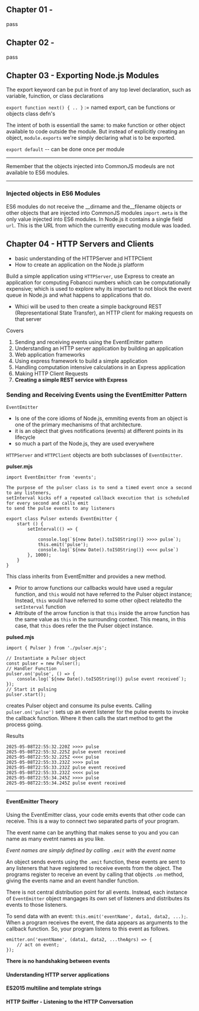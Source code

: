 ## Chapter 01 -

pass

## Chapter 02 -

pass

## Chapter 03 - Exporting Node.js Modules

The export keyword can be put in front of any top level declaration, such as variable, fuinction, or class declarations

`export function next() { .. }` := named export, can be functions or objects class defn's

The intent of both is essentiall the same: to make function or other object available to code outside the module. But instead of explicitly creating an object, `module.exports` we're simply declaring what is to be exported.

`export default` -- can be done once per module

---
Remember that the objects injected into CommonJS modeuls are not available to ES6 modules.

---

### Injected objects in ES6 Modules

ES6 modules do not receive the __dirname and the__filename objects or other objects that are injected into CommonJS modules
`import.meta` is the only value injected into ES6 modules. In Node.js it contains a single field `url`. This is the URL from which the currently executing module was loaded.

## Chapter 04 - HTTP Servers and Clients

- basic understanding of the HTTPServer and HTTPClient
- How to create an application on the Node.js platform

Build a simple application using `HTTPServer`, use Express to create an application for computing Fobancci numbers which can be computationally expensive; which is used to explore why its important to not block the event queue in Node.js and what happens to applications that do.

- Whici will be used to then create a simple background REST (Representational State Transfer), an HTTP client for making requests on that server

Covers

1. Sending and receiving events using the EventEmitter pattern
2. Understanding an HTTP server application by building an application
3. Web application frameworks
4. Using express framework to build a simple application
5. Handling computation intensive calculations in an Express application
6. Making HTTP Client Requests
7. **Creating a simple REST service with Express**

### Sending and Receiving Events using the EventEmitter Pattern

`EventEmitter`

- Is one of the core idioms of Node.js, emmiting events from an object is one of the  primary mechanisms of that architecture.
- it is an object that gives notifications (events) at different points in its lifecycle
- so much a part of the Node.js, they are used everywhere

`HTTPServer` and `HTTPClient` objects are both subclasses of `EventEmitter`.

**pulser.mjs**
```
import EventEmitter from 'events';

The purpose of the pulser class is to send a timed event once a second to any listeners,
setInterval kicks off a repeated callback execution that is scheduled for every second and calls emit
to send the pulse events to any listeners

export class Pulser extends EventEmitter {
    start () {
        setInterval(() => {

            console.log(`${new Date().toISOString()} >>>> pulse`);
            this.emit('pulse');
            console.log(`${new Date().toISOString()} <<<< pulse`)
        }, 1000);
    }
}
```

This class inherits from EventEmitter and provides a new method.

- Prior to arrow functions our callbacks would have used a regular function, and `this` would not have referred to the Pulser object instance; Instead, `this` would have referred to some other ojbect relatedto the `setInterval` function
- Attribute of the arrow function is that `this` inside the arrow function has the same value as `this` in the surrounding context. This means, in this case, that `this` does refer the the Pulser object instance.

**pulsed.mjs**

```
import { Pulser } from './pulser.mjs';

// Instantiate a Pulser object
const pulser = new Pulser();
// Handler Function
pulser.on('pulse', () => {
    console.log(`${new Date().toISOString()} pulse event received`);
});
// Start it pulsing
pulser.start();
```

creates Pulser object and consume its pulse events. Calling `pulser.on('pulse')` sets up an event
listener for the pulse events to invoke the callback function. Where it then calls the start method to get the process going.

Results
```
2025-05-08T22:55:32.220Z >>>> pulse
2025-05-08T22:55:32.225Z pulse event received
2025-05-08T22:55:32.225Z <<<< pulse
2025-05-08T22:55:33.232Z >>>> pulse
2025-05-08T22:55:33.232Z pulse event received
2025-05-08T22:55:33.232Z <<<< pulse
2025-05-08T22:55:34.245Z >>>> pulse
2025-05-08T22:55:34.245Z pulse event received
```

---

#### EventEmitter Theory
Using the EventEmitter class, your code emits events that other code can receive. This is a way 
to connect two separated parts of your program. 

The event name can be anything that makes sense to you and you can name as many evetnt names as you like. 

*Event names are simply defined by calling `.emit` with the event name*

An object sends events using the `.emit` function, these events are sent to any listeners that
have registered to receive events from the object. The programs register to receive an event by calling that 
objects `.on` method, giving the events name and an event handler function.

There is not central distribution point for all events. Instead, each instance of `EventEmitter` object mangages its own set of listeners and distributes its events to those listeners.

To send data with an event: `this.emit('eventName', data1, data2, ...);`. When a program receives the event, the data appears as arguments to the callback function. So, your program listens to this event as follows.

```
emitter.on('eventName', (data1, data2, ...theAgrs) => {
    // act on event;
});
```

**There is no handshaking between events**

#### Understanding HTTP server applications

#### ES2015 multiline and template strings

#### HTTP Sniffer - Listening to the HTTP Conversation